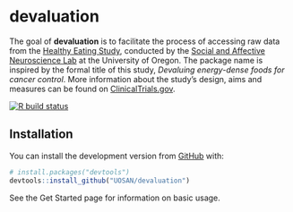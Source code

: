 
<!-- README.md is generated from README.Rmd. Please edit that file -->

# devaluation

The goal of **devaluation** is to facilitate the process of accessing
raw data from the [Healthy Eating
Study](https://ctn.uoregon.edu/projects/healthy-eating-study), conducted
by the [Social and Affective Neuroscience
Lab](https://sanlab.uoregon.edu/) at the University of Oregon. The
package name is inspired by the formal title of this study, *Devaluing
energy-dense foods for cancer control*. More information about the
study’s design, aims and measures can be found on
[ClinicalTrials.gov](https://clinicaltrials.gov/ct2/show/NCT03557710).

<!-- badges: start -->

[![R build
status](https://github.com/UOSAN/devaluation/workflows/R-CMD-check/badge.svg)](https://github.com/UOSAN/devaluation/actions)
<!-- badges: end -->

## Installation

You can install the development version from
[GitHub](https://github.com/) with:

``` r
# install.packages("devtools")
devtools::install_github("UOSAN/devaluation")
```

See the Get Started page for information on basic usage.
